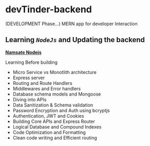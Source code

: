 # devTinder-backend
(DEVELOPMENT Phase...)
MERN app for developer Interaction

## Learning *`NodeJs`* and Updating the backend
[**Namsate Nodejs**](https://github.com/akshadjaiswal/Namaste-Nodejs)

Learning Before building
- Micro Service vs Monotlith architecture
- Express server
- Routing and Route Handlers
- Middlewares and Error handlers
- Database schema models and Mongoose
- Diving into APIs
- Data Sanitization & Schema validation
- Password Encryption and Auth using bcryptjs
- Authentication, JWT and Cookies
- Building Core APIs and Express Router 
- Logical Database and Compound Indexes
- Code Optimization and Formatting 
- Clean code writing and Efficient routing